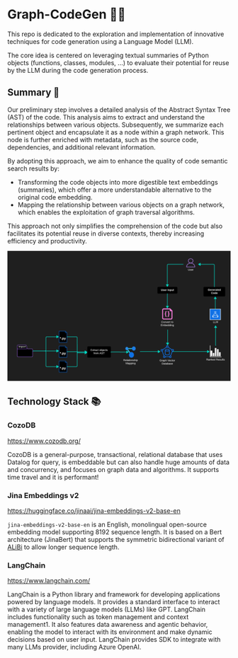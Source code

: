 # Graph-CodeGen 🤖🧠

This repo is dedicated to the exploration and implementation of innovative techniques for code generation using a Language Model (LLM).

The core idea is centered on leveraging textual summaries of Python objects (functions, classes, modules, ...) to evaluate their potential for reuse by the LLM during the code generation process.

## Summary 📝

Our preliminary step involves a detailed analysis of the Abstract Syntax Tree (AST) of the code. This analysis aims to extract and understand the relationships between various objects. Subsequently, we summarize each pertinent object and encapsulate it as a node within a graph network. This node is further enriched with metadata, such as the source code, dependencies, and additional relevant information.

By adopting this approach, we aim to enhance the quality of code semantic search results by:

- Transforming the code objects into more digestible text embeddings (summaries), which offer a more understandable alternative to the original code embedding.
- Mapping the relationship between various objects on a graph network, which enables the exploitation of graph traversal algorithms.

This approach not only simplifies the comprehension of the code but also facilitates its potential reuse in diverse contexts, thereby increasing efficiency and productivity.

![Flowchart](flowchart.png "Flowchart")

## Technology Stack 📚

### CozoDB

https://www.cozodb.org/

CozoDB is a general-purpose, transactional, relational database that uses Datalog for query, is embeddable but can also handle huge amounts of data and concurrency, and focuses on graph data and algorithms. It supports time travel and it is performant!

### Jina Embeddings v2

https://huggingface.co/jinaai/jina-embeddings-v2-base-en

`jina-embeddings-v2-base-en` is an English, monolingual open-source embedding model supporting 8192 sequence length. It is based on a Bert architecture (JinaBert) that supports the symmetric bidirectional variant of [ALiBi](https://arxiv.org/abs/2108.12409) to allow longer sequence length.

### LangChain

https://www.langchain.com/

LangChain is a Python library and framework for developing applications powered by language models. It provides a standard interface to interact with a variety of large language models (LLMs) like GPT. LangChain includes functionality such as token management and context management1. It also features data awareness and agentic behavior, enabling the model to interact with its environment and make dynamic decisions based on user input. LangChain provides SDK to integrate with many LLMs provider, including Azure OpenAI.
